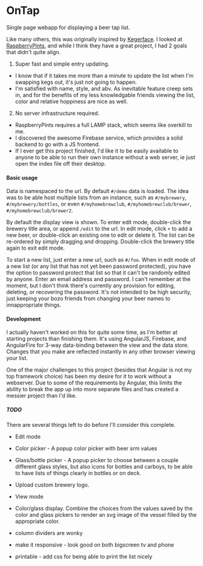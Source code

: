 # OnTap
Single page webapp for displaying a beer tap list.

Like many others, this was originally inspired by [Kegerface](http://github.com/kegerface/kegerface).  I looked at [RaspberryPints](https://github.com/RaspberryPints/RaspberryPints), and while I think they have a great project, I had 2 goals that didn't quite align.

1. Super fast and simple entry updating.
 - I know that if it takes me more than a minute to update the list when I'm swapping kegs out, it's just not going to happen.
 - I'm satisfied with name, style, and abv. As inevitable feature creep sets in, and for the benefits of my less knowledgable friends viewing the list, color and relative hoppiness are nice as well.
2. No server infrastructure required.
 - RaspberryPints requires a full LAMP stack, which seems like overkill to me.
 - I discovered the awesome Firebase service, which provides a solid backend to go with a JS frontend.
 - If I ever get this project finished, I'd like it to be easily available to anyone to be able to run their own instance without a web server, ie just open the index file off their desktop.

#### Basic usage
Data is namespaced to the url.  By default `#/demo` data is loaded.  The idea was to be able host multiple lists from an instance, such as `#/mybrewery`, `#/mybrewery/bottles`, or even `#/myhomebrewclub`, `#/myhomebrewclub/brewer`, `#/myhomebrewclub/brewer2`. 

By default the display view is shown.  To enter edit mode, double-click the brewery title area, or append `/edit` to the url.  In edit mode, click `+` to add a new beer, or double-click an existing one to edit or delete it.  The list can be re-ordered by simply dragging and dropping.  Double-click the brewery title again to exit edit mode.

To start a new list, just enter a new url, such as `#/foo`.  When in edit mode of a new list (or any list that has not yet been password protected), you have the option to password protect that list so that it can't be randomly edited by anyone.  Enter an email address and password.  I can't remember at the moment, but I don't think there's currently any provision for editing, deleting, or recovering the password.  It's not intended to be high security, just keeping your bozo friends from changing your beer names to innappropriate things.

#### Development
I actually haven't worked on this for quite some time, as I'm better at starting projects than finishing them.  It's using AngularJS, Firebase, and AngularFire for 3-way data-binding between the view and the data store.  Changes that you make are reflected instantly in any other browser viewing your list.

One of the major challenges to this project (besides that Angular is not my top framework choice) has been my desire for it to work without a webserver.  Due to some of the requirements by Angular, this limits the ability to break the app up into more separate files and has created a messier project than I'd like.

##### TODO
There are several things left to do before I'll consider this complete.

- Edit mode
 - Color picker - A popup color picker with beer srm values 
 - Glass/bottle picker - A popup picker to choose between a couple different glass styles, but also icons for bottles and carboys, to be able to have lists of things clearly in bottles or on deck.
 - Upload custom brewery logo.

- View mode
 - Color/glass display.  Combine the choices from the values saved by the color and glass pickers to render an svg image of the vessel filled by the appropriate color.
- column dividers are wonky
- make it responsive - look good on both bigscreen tv and phone
- printable - add css for being able to print the list nicely

